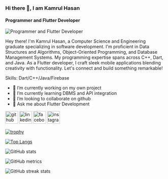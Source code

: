 ### Hi there 👋, I am Kamrul Hasan
#### Programmer and Flutter Developer
![Programmer and Flutter Developer](https://arturssmirnovs.github.io/github-profile-readme-generator/images/banner.png)

Hey there! I'm Kamrul Hasan, a Computer Science and Engineering graduate specializing in software development. I'm proficient in Data Structures and Algorithms, Object-Oriented Programming, and Database Management Systems. My programming expertise spans across C++, Dart, and Java. As a Flutter developer, I craft sleek mobile applications blending creativity with functionality. Let's connect and build something remarkable!

Skills: Dart/C++/Java/Firebase

- 🔭 I’m currently working on my own project 
- 🌱 I’m currently learning DBMS and API integration  
- 👯 I’m looking to collaborate on github 
- 💬 Ask me about Flutter Development 


[<img src='https://cdn.jsdelivr.net/npm/simple-icons@3.0.1/icons/github.svg' alt='github' height='40'>](https://github.com/khsujon)  [<img src='https://cdn.jsdelivr.net/npm/simple-icons@3.0.1/icons/linkedin.svg' alt='linkedin' height='40'>](https://www.linkedin.com/in/khsujon/)  [<img src='https://cdn.jsdelivr.net/npm/simple-icons@3.0.1/icons/facebook.svg' alt='facebook' height='40'>](https://www.facebook.com/sn.kamrulhasan12)  [<img src='https://cdn.jsdelivr.net/npm/simple-icons@3.0.1/icons/instagram.svg' alt='instagram' height='40'>](https://www.instagram.com/mr_kamrulhasan/)  

[![trophy](https://github-profile-trophy.vercel.app/?username=khsujon)](https://github.com/ryo-ma/github-profile-trophy)

[![Top Langs](https://github-readme-stats.vercel.app/api/top-langs/?username=khsujon)](https://github.com/anuraghazra/github-readme-stats)

![GitHub stats](https://github-readme-stats.vercel.app/api?username=khsujon&show_icons=true&count_private=true)  

![GitHub metrics](https://metrics.lecoq.io/khsujon)  

![GitHub streak stats](https://streak-stats.demolab.com/?user=khsujon)  

